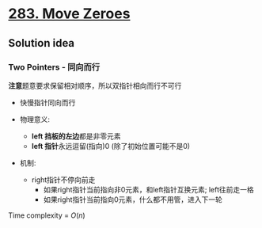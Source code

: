 # [283. Move Zeroes](https://leetcode.com/problems/move-zeroes/)

## Solution idea

### Two Pointers - 同向而行
**注意**题意要求保留相对顺序，所以双指针相向而行不可行

* 快慢指针同向而行

* 物理意义:
    * **left 挡板的左边**都是非零元素
    * **left 指针**永远逗留(指向)0 (除了初始位置可能不是0)

* 机制:
    * right指针不停向前走
        * 如果right指针当前指向非0元素，和left指针互换元素; left往前走一格
        * 如果right指针当前指向0元素，什么都不用管，进入下一轮

Time complexity = $O(n)$